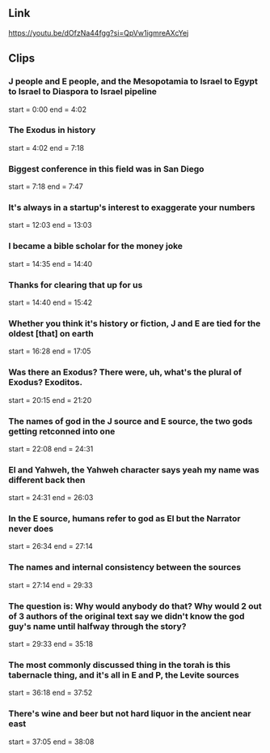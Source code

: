 ## Link
https://youtu.be/dOfzNa44fgg?si=QpVw1igmreAXcYej

## Clips

### J people and E people, and the Mesopotamia to Israel to Egypt to Israel to Diaspora to Israel pipeline
start = 0:00
end = 4:02

### The Exodus in history
start = 4:02
end = 7:18

### Biggest conference in this field was in San Diego
start = 7:18
end = 7:47

### It's always in a startup's interest to exaggerate your numbers
start = 12:03
end = 13:03

### I became a bible scholar for the money joke
start = 14:35
end = 14:40

### Thanks for clearing that up for us 
start = 14:40
end = 15:42

### Whether you think it's history or fiction, J and E are tied for the oldest [that] on earth
start = 16:28
end = 17:05

### Was there an Exodus? There were, uh, what's the plural of Exodus? Exoditos.
start = 20:15
end = 21:20

### The names of god in the J source and E source, the two gods getting retconned into one 
start = 22:08
end = 24:31

### El and Yahweh, the Yahweh character says yeah my name was different back then
start = 24:31
end = 26:03

### In the E source, humans refer to god as El but the Narrator never does
start = 26:34
end = 27:14

### The names and internal consistency between the sources
start = 27:14
end = 29:33

### The question is: Why would anybody do that? Why would 2 out of 3 authors of the original text say we didn't know the god guy's name until halfway through the story?
start = 29:33
end = 35:18

### The most commonly discussed thing in the torah is this tabernacle thing, and it's all in E and P, the Levite sources 
start = 36:18
end = 37:52

### There's wine and beer but not hard liquor in the ancient near east
start = 37:05
end = 38:08